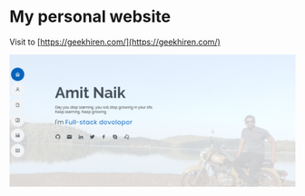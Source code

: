 # My personal website


Visit to [https://geekhiren.com/](https://geekhiren.com/)

![img](assets/img/HomePage.png)